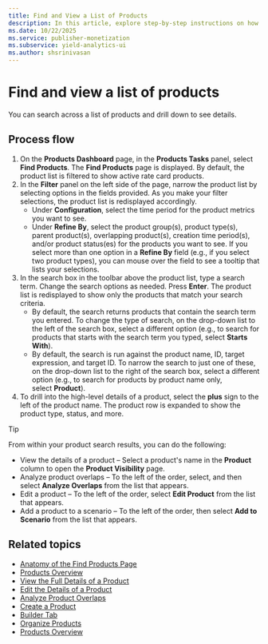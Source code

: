 ```yaml
---
title: Find and View a List of Products
description: In this article, explore step-by-step instructions on how to find and view a list of products.
ms.date: 10/22/2025
ms.service: publisher-monetization
ms.subservice: yield-analytics-ui
ms.author: shsrinivasan
---
```


# Find and view a list of products

You can search across a list of products and drill down to see details.

## Process flow

1. On the **Products Dashboard** page, in the **Products Tasks** panel, select **Find Products**. The **Find Products** page is displayed. By default, the product list is filtered to show active rate card products.
1. In the **Filter** panel on the left side of the page, narrow the product list by selecting options in the fields provided. As you make your filter selections, the product list is redisplayed accordingly.
    - Under **Configuration**, select the time period for the product metrics you want to see.
    - Under **Refine By**, select the product group(s), product type(s), parent product(s), overlapping product(s), creation time period(s), and/or product status(es) for the products you want to see. If you select more than one option in a **Refine By** field (e.g., if you select two product types), you can mouse over the field to see a tooltip that lists your selections.
1. In the search box in the toolbar above the product list, type a search term. Change the search options as needed. Press **Enter**. The product list is redisplayed to show only the products that match your search criteria.
    - By default, the search returns products that contain the search term you entered. To change the type of search, on the drop-down list to the left of the search box, select a different option (e.g., to search for products that starts with the search term you typed, select **Starts With**).
    - By default, the search is run against the product name, ID, target expression, and target ID. To narrow the search to just one of these, on the drop-down list to the right of the search box, select a different option (e.g., to search for products by product name only, select **Product**).
1. To drill into the high-level details of a product, select the **plus** sign to the left of the product name. The product row is expanded to show the product type, status, and more.

> [!TIP]
> From within your product search results, you can do the following:
>
> - View the details of a product – Select a product's name in the **Product** column to open the **Product Visibility** page.
> - Analyze product overlaps – To the left of the order, select, and then select **Analyze Overlaps** from the list that appears.
> - Edit a product – To the left of the order, select **Edit Product** from the list that appears.
> - Add a product to a scenario – To the left of the order, then select **Add to Scenario** from the list that appears.

## Related topics

- [Anatomy of the Find Products Page](anatomy-of-the-find-products-page.md)
- [Products Overview](products-overview.md)
- [View the Full Details of a Product](view-the-full-details-of-a-product.md)
- [Edit the Details of a Product](edit-the-details-of-a-product.md)
- [Analyze Product Overlaps](analyze-product-overlaps.md)
- [Create a Product](create-a-product.md)
- [Builder Tab](builder-tab.md)
- [Organize Products](organize-products.md)
- [Products Overview](products-overview.md)
